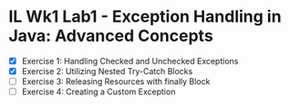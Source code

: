 # IL Wk1 Lab1 - Exception Handling in Java: Advanced Concepts

- [x] Exercise 1: Handling Checked and Unchecked Exceptions
- [x] Exercise 2: Utilizing Nested Try-Catch Blocks
- [ ] Exercise 3: Releasing Resources with finally Block
- [ ] Exercise 4: Creating a Custom Exception

